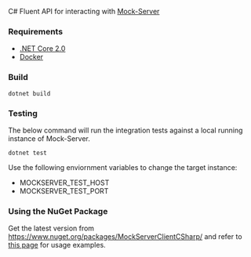 C# Fluent API for interacting with [Mock-Server](http://www.mock-server.com/)

### Requirements

- [.NET Core 2.0](https://www.microsoft.com/net/download/core)
- [Docker](https://www.docker.com/)

### Build

    dotnet build

### Testing

The below command will run the integration tests against a local running instance of Mock-Server.

    dotnet test

Use the following enviornment variables to change the target instance:

- MOCKSERVER\_TEST\_HOST
- MOCKSERVER\_TEST\_PORT

### Using the NuGet Package

Get the latest version from https://www.nuget.org/packages/MockServerClientCSharp/ and refer to [this page](docs/Samples.md) for usage examples.
